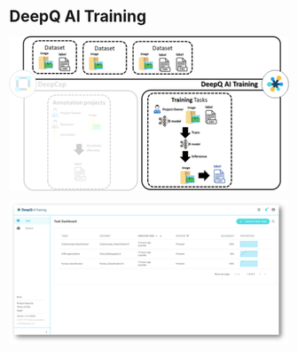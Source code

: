 # DeepQ AI Training

![](../.gitbook/assets/image%20%28138%29.png)





![](../.gitbook/assets/image%20%28144%29.png)

